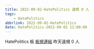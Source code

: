 ```yaml
---
title: 2022-09-02-HatePolitics 違規 0 人
tags:
    - HatePolitics
abbrlink: 2022-09-02-HatePolitics
date: HatePolitics-2022-09-02 12:00:00
---
```

HatePolitics 板 [板規連結](https://www.ptt.cc/bbs/HatePolitics/M.1617115262.A.D60.html)
昨天違規 0 人
